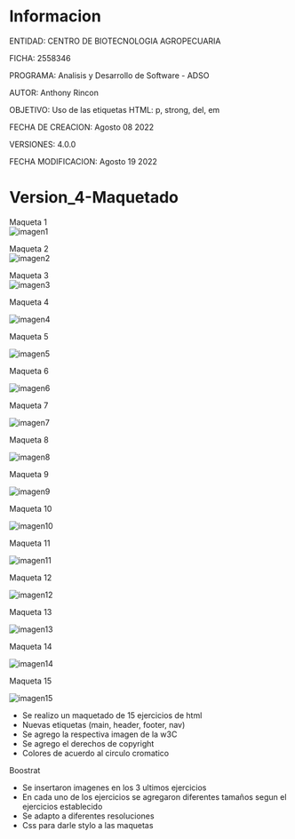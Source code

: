 # Informacion

ENTIDAD: CENTRO DE BIOTECNOLOGIA AGROPECUARIA

FICHA: 2558346

PROGRAMA: Analisis y Desarrollo de Software - ADSO

AUTOR: Anthony Rincon

OBJETIVO: Uso de las etiquetas HTML: p, strong, del, em

FECHA DE CREACION: Agosto 08 2022

VERSIONES: 4.0.0 

FECHA MODIFICACION: Agosto 19 2022




# Version_4-Maquetado

Maqueta 1                                                                                                          
![imagen1](https://user-images.githubusercontent.com/110691915/185778633-b0660883-b1f4-4f63-84c7-c22c2edb559e.jpg) 

Maqueta 2    
![imagen2](https://user-images.githubusercontent.com/110691915/185778649-5354564b-1da0-4183-865d-d98b97645112.jpg)

Maqueta 3      
![imagen3](https://user-images.githubusercontent.com/110691915/185778668-53dc238c-697a-43d9-a2a3-2c247eb35f86.jpg)

Maqueta 4

![imagen4](https://user-images.githubusercontent.com/110691915/185779019-a7fc14bf-b2a7-485e-a0fe-6e604206414c.jpg)

Maqueta 5

![imagen5](https://user-images.githubusercontent.com/110691915/185779032-0612eb48-2a3c-4583-a3ab-653d0f101218.jpg)


Maqueta 6

![imagen6](https://user-images.githubusercontent.com/110691915/185779086-d0576e0f-4b9e-44eb-88ed-03ea63e36312.jpg)


Maqueta 7

![imagen7](https://user-images.githubusercontent.com/110691915/185779093-fb909a7c-e659-48dc-a803-1cfbc4e26a72.jpg)

Maqueta 8

![imagen8](https://user-images.githubusercontent.com/110691915/185779121-fe21e5cc-29b9-4dfe-a0b4-c3a8d3126738.jpg)


Maqueta 9

![imagen9](https://user-images.githubusercontent.com/110691915/185779138-2049ad13-5076-428e-a4d8-22b238ea55c3.jpg)


Maqueta 10 

![imagen10](https://user-images.githubusercontent.com/110691915/185779399-d1220d5d-38bc-4107-a0dd-28ee47b8f33b.jpg)


Maqueta 11 

![imagen11](https://user-images.githubusercontent.com/110691915/185779407-05ca9c55-4590-4f05-a96a-943e4c1127ba.jpg)


Maqueta 12 

![imagen12](https://user-images.githubusercontent.com/110691915/185779408-125ada4d-393f-4032-ae8f-bb5fa0a617bc.jpg)


Maqueta 13 

![imagen13](https://user-images.githubusercontent.com/110691915/185779419-60573fa7-e059-444e-bde8-91f9bd4633a0.jpg)


Maqueta 14 

![imagen14](https://user-images.githubusercontent.com/110691915/185779427-9e66e60c-2929-41fe-8211-8dd23ee0186f.jpg)

Maqueta 15 

![imagen15](https://user-images.githubusercontent.com/110691915/185779433-4098ed97-f4f0-4df1-b6d4-9dc9e2ad0ec6.jpg)






- Se realizo un maquetado de 15 ejercicios de html 
- Nuevas etiquetas (main, header, footer, nav)
- Se agrego la respectiva imagen de la w3C
- Se agrego el derechos de copyright
- Colores de acuerdo al circulo cromatico


Boostrat
- Se insertaron imagenes en los 3 ultimos ejercicios 
- En cada uno de los ejercicios se agregaron diferentes tamaños segun el ejercicios establecido
- Se adapto a diferentes resoluciones
- Css para darle stylo a las maquetas 

